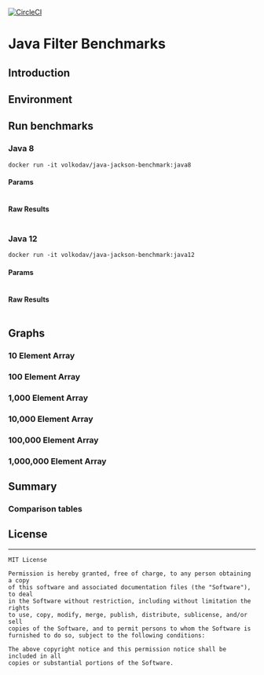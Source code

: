 [![CircleCI](https://circleci.com/gh/volkodavs/jackson-benchmark.svg?style=svg)](https://circleci.com/gh/volkodavs/jackson-benchmark)


# Java Filter Benchmarks

## Introduction

### 

## Environment 

 
## Run benchmarks

### Java 8

```commandline
docker run -it volkodav/java-jackson-benchmark:java8
```

#### Params

```

```

#### Raw Results

```

```

### Java 12 

```commandline
docker run -it volkodav/java-jackson-benchmark:java12
```

#### Params 

```

```

#### Raw Results

```

```

## Graphs

### 10 Element Array


### 100 Element Array


### 1,000 Element Array


### 10,000 Element Array


### 100,000 Element Array


### 1,000,000 Element Array


## Summary 


### Comparison tables


## License
-------
    MIT License
    
    Permission is hereby granted, free of charge, to any person obtaining a copy
    of this software and associated documentation files (the "Software"), to deal
    in the Software without restriction, including without limitation the rights
    to use, copy, modify, merge, publish, distribute, sublicense, and/or sell
    copies of the Software, and to permit persons to whom the Software is
    furnished to do so, subject to the following conditions:
    
    The above copyright notice and this permission notice shall be included in all
    copies or substantial portions of the Software.
